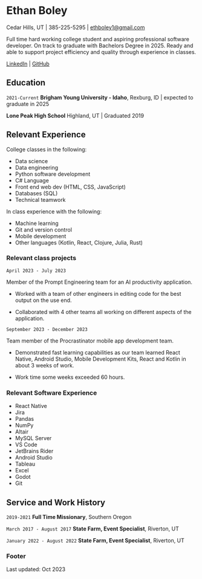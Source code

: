 
# Ethan Boley

Cedar Hills, UT | 385-225-5295 | ethboley1@gmail.com

Full time hard working college student and aspiring professional software developer. On track to graduate with Bachelors Degree in 2025. Ready and able to support project efficiency and quality through experience in classes. 

<div id="webaddress">
<a href="https://www.linkedin.com/in/ethan-boley-a8b466284/">LinkedIn</a>
| <a href="https://github.com/ethanboley">GitHub</a>
</div>


## Education

`2021-Current`
__Brigham Young University - Idaho__, Rexburg, ID | expected to graduate in 2025

__Lone Peak High School__ Highland, UT | Graduated 2019

## Relevant Experience

College classes in the following: 
- Data science
- Data engineering 
- Python software development 
- C# Language
- Front end web dev (HTML, CSS, JavaScript)
- Databases (SQL)
- Technical teamwork

In class experience with the following: 
- Machine learning
- Git and version control
- Mobile development
- Other languages (Kotlin, React, Clojure, Julia, Rust)


### Relevant class projects

`April 2023 - July 2023`

Member of the Prompt Engineering team for an AI productivity application. 

- Worked with a team of other engineers in editing code for the best output on the use end. 

- Collaborated with 4 other teams all working on different aspects of the application. 

`September 2023 - December 2023`

Team member of the Procrastinator mobile app development team. 

- Demonstrated fast learning capabilities as our team learned React Native, Android Studio, Mobile Development Kits, React and Kotlin in about 3 weeks of work. 

- Work time some weeks exceeded 60 hours. 

### Relevant Software Experience

- React Native
- Jira
- Pandas
- NumPy
- Altair
- MySQL Server
- VS Code
- JetBrains Rider
- Android Studio
- Tableau
- Excel
- Godot
- Git

## Service and Work History


`2019-2021`
__Full Time Missionary__, Southern Oregon


`March 2017 - August 2017`
__State Farm, Event Specialist__, Riverton, UT


`January 2022 - August 2022`
__State Farm, Event Specialist__, Riverton, UT

### Footer

Last updated: Oct 2023


